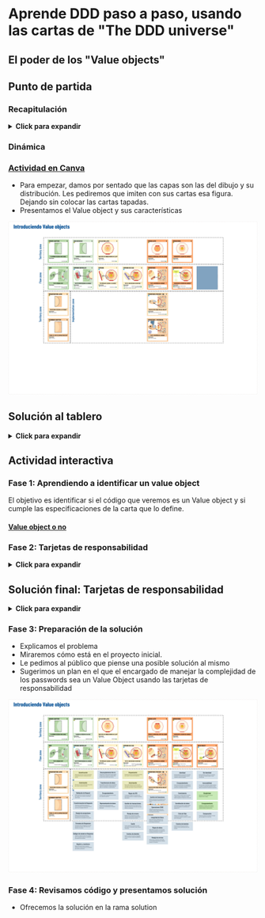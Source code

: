 # Aprende DDD paso a paso, usando las cartas de "The DDD universe"

## El poder de los "Value objects"

## Punto de partida

### Recapitulación

<details>
  <summary><b>Click para expandir</b></summary>

Mostraremos a los asistentes una pequeña presentación hablando de los beneficios de DDD y su objetivo.

Acto seguido, les daremos acceso al repositorio y les explicamos los puntos clave.

- Es código plano
- Simula un framework
- Hay tests a nivel de controlador para asegurar que no rompemos nada

[Here](https://docs.google.com/presentation/d/1QvEjYzJK5hzxI8v3u4s0mHVenjLNLwSrk1HrDsH0HKg/edit?usp=sharing) you can access the slides content.

</details>

### Dinámica

### [Actividad en Canva](https://www.canva.com/design/DAF6VDIfdkE/jBve6kYf6zX9ly9tyEToNA/edit?utm_content=DAF6VDIfdkE&utm_campaign=designshare&utm_medium=link2&utm_source=sharebutton)

- Para empezar, damos por sentado que las capas son las del dibujo y su distribución. Les pediremos que imiten con sus cartas esa figura. Dejando sin colocar las cartas tapadas.
- Presentamos el Value object y sus características

![introduciendo-value-objects](introduciendo-value-objects.webp)

## Solución al tablero

<details>
  <summary><b>Click para expandir</b></summary>

![introduciendo-value-objects-2](introduciendo-value-objects-2.webp)
</details>

## Actividad interactiva

### Fase 1: Aprendiendo a identificar un value object

El objetivo es identificar si el código que veremos es un Value object y si cumple las especificaciones de la carta que lo define.

#### [Value object o no](https://theddduniverse.com/game-cards/cards/primary/value-object/#actividad-value-object-o-no)

### Fase 2: Tarjetas de responsabilidad

<details>
  <summary><b>Click para expandir</b></summary>

![introduciendo-value-objects-4](introduciendo-value-objects-4.webp)
</details>

## Solución final: Tarjetas de responsabilidad

<details>
  <summary><b>Click para expandir</b></summary>

![introduciendo-value-objects-5](introduciendo-value-objects-5.webp)
</details>

### Fase 3: Preparación de la solución

- Explicamos el problema
- Miraremos cómo está en el proyecto inicial.
- Le pedimos al público que piense una posible solución al mismo
- Sugerimos un plan en el que el encargado de manejar la complejidad de los passwords sea un Value Object usando las tarjetas de responsabilidad

![introduciendo-value-objects-6](introduciendo-value-objects-6.webp)

### Fase 4: Revisamos código y presentamos solución

- Ofrecemos la solución en la rama solution
